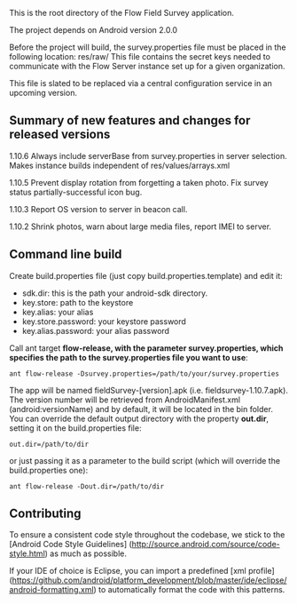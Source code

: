 This is the root directory of the Flow Field Survey application.

The project depends on Android version 2.0.0

Before the project will build, the survey.properties file must be placed in the following location:
res/raw/
This file contains the secret keys needed to communicate with the Flow Server instance set up for a given organization.

This file is slated to be replaced via a central configuration service in an upcoming version.




Summary of new features and changes for released versions
---------------------------------------------------------

1.10.6	Always include serverBase from survey.properties in server selection. Makes instance builds independent of res/values/arrays.xml

1.10.5	Prevent display rotation from forgetting a taken photo. Fix survey status partially-successful icon bug.

1.10.3	Report OS version to server in beacon call.

1.10.2	Shrink photos, warn about large media files, report IMEI to server.


Command line build
------------------

Create build.properties file (just copy build.properties.template) and edit it:

+ sdk.dir: this is the path your android-sdk directory.
+ key.store: path to the keystore
+ key.alias: your alias
+ key.store.password: your keystore password
+ key.alias.password: your alias password

Call ant target **flow-release, with the parameter survey.properties, which specifies the path to the survey.properties file you want to use**:

    ant flow-release -Dsurvey.properties=/path/to/your/survey.properties


The app will be named fieldSurvey-[version].apk (i.e. fieldsurvey-1.10.7.apk). 
The version number will be retrieved from AndroidManifest.xml (android:versionName) and by default, it will be located in the bin folder. 
You can override the default output directory with the property **out.dir**, setting it on the build.properties file:

    out.dir=/path/to/dir

or just passing it as a parameter to the build script (which will override the build.properties one):
    
    ant flow-release -Dout.dir=/path/to/dir

Contributing
------------

To ensure a consistent code style throughout the codebase, we stick to the [Android Code Style Guidelines]
(http://source.android.com/source/code-style.html) as much as possible.

If your IDE of choice is Eclipse, you can import a predefined [xml profile]
(https://github.com/android/platform_development/blob/master/ide/eclipse/android-formatting.xml) 
to automatically format the code with this patterns.
